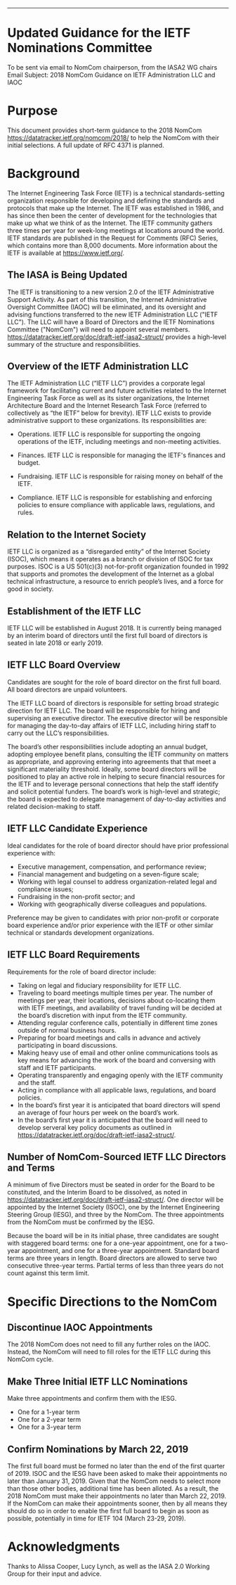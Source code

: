 ---
# Updated Guidance for the IETF Nominations Committee 
To be sent via email to NomCom chairperson, from the IASA2 WG chairs
Email Subject: 2018 NomCom Guidance on IETF Administration LLC and IAOC

# Purpose
This document provides short-term guidance to the 2018 NomCom <https://datatracker.ietf.org/nomcom/2018/> to help the NomCom with their initial selections. A full update of RFC 4371 is planned.

# Background
The Internet Engineering Task Force (IETF) is a technical standards-setting organization responsible for developing and defining the standards and protocols that make up the Internet. The IETF was established in 1986, and has since then been the center of development for the technologies that make up what we think of as the Internet. The IETF community gathers three times per year for week-long meetings at locations around the world. IETF standards are published in the Request for Comments (RFC) Series, which contains more than 8,000 documents. More information about the IETF is available at <https://www.ietf.org/>.

## The IASA is Being Updated
The IETF is transitioning to a new version 2.0 of the IETF Administrative Support Activity. As part of this transition, the Internet Administrative Oversight Committee (IAOC) will be eliminated, and its oversight and advising functions transferred to the new IETF Administration LLC ("IETF LLC"). The LLC will have a Board of Directors and the IETF Nominations Committee ("NomCom") will need to appoint several members. 
<https://datatracker.ietf.org/doc/draft-ietf-iasa2-struct/> provides a high-level summary of the structure and responsibilities. 

## Overview of the IETF Administration LLC
The IETF Administration LLC (“IETF LLC”) provides a corporate legal framework for facilitating current and future activities related to the Internet Engineering Task Force as well as its sister organizations, the Internet Architecture Board and the Internet Research Task Force (referred to collectively as “the IETF” below for brevity). IETF LLC exists to provide administrative support to these organizations. Its responsibilities are:

* Operations.  IETF LLC is responsible for supporting the ongoing operations of the IETF, including meetings and non-meeting activities.

* Finances.  IETF LLC is responsible for managing the IETF's finances and budget.

* Fundraising.  IETF LLC is responsible for raising money on behalf of the IETF.

* Compliance.  IETF LLC is responsible for establishing and enforcing policies to ensure compliance with applicable laws, regulations, and rules.

## Relation to the Internet Society
IETF LLC is organized as a “disregarded entity” of the Internet Society (ISOC), which means it operates as a branch or division of ISOC for tax purposes. ISOC is a US 501(c)(3) not-for-profit organization founded in 1992 that supports and promotes the development of the Internet as a global technical infrastructure, a resource to enrich people’s lives, and a force for good in society.

## Establishment of the IETF LLC
IETF LLC will be established in August 2018. It is currently being managed by an interim board of directors until the first full board of directors is seated in late 2018 or early 2019. 

## IETF LLC Board Overview
Candidates are sought for the role of board director on the first full board. All board directors are unpaid volunteers.

The IETF LLC board of directors is responsible for setting broad strategic direction for IETF LLC. The board will be responsible for hiring and supervising an executive director. The executive director will be responsible for managing the day-to-day affairs of IETF LLC, including hiring staff to carry out the LLC’s responsibilities.

The board’s other responsibilities include adopting an annual budget, adopting employee benefit plans, consulting the IETF community on matters as appropriate, and approving entering into agreements that that meet a significant materiality threshold. Ideally, some board directors will be positioned to play an active role in helping to secure financial resources for the IETF and to leverage personal connections that help the staff identify and solicit potential funders. The board’s work is high-level and strategic; the board is expected to delegate management of day-to-day activities and related decision-making to staff.

## IETF LLC Candidate Experience
Ideal candidates for the role of board director should have prior professional experience with:

* Executive management, compensation, and performance review;
* Financial management and budgeting on a seven-figure scale;
* Working with legal counsel to address organization-related legal and compliance issues;
* Fundraising in the non-profit sector; and
* Working with geographically diverse colleagues and populations.

Preference may be given to candidates with prior non-profit or corporate board experience and/or prior experience with the IETF or other similar technical or standards development organizations.

## IETF LLC Board Requirements
Requirements for the role of board director include:

* Taking on legal and fiduciary responsibility for IETF LLC.
* Traveling to board meetings multiple times per year. The number of meetings per year, their locations, decisions about co-locating them with IETF meetings, and availability of travel funding will be decided at the board’s discretion with input from the IETF community.
* Attending regular conference calls, potentially in different time zones outside of normal business hours.
* Preparing for board meetings and calls in advance and actively participating in board discussions.
* Making heavy use of email and other online communications tools as key means for advancing the work of the board and conversing with staff and IETF participants.
* Operating transparently and engaging openly with the IETF community and the staff.
* Acting in compliance with all applicable laws, regulations, and board policies. 
* In the board’s first year it is anticipated that board directors will spend an average of four hours per week on the board’s work.
* In the board’s first year it is anticipated that the board will need to develop serveral key policy documents as outlined in <https://datatracker.ietf.org/doc/draft-ietf-iasa2-struct/>. 

## Number of NomCom-Sourced IETF LLC Directors and Terms
A minimum of five Directors must be seated in order for the Board to be constituted, and the Interim Board to be dissolved, as noted in <https://datatracker.ietf.org/doc/draft-ietf-iasa2-struct/>. One director will be appointed by the Internet Society (ISOC), one by the Internet Engineering Steering Group (IESG), and three by the NomCom. The three appointments from the NomCom must be confirmed by the IESG.

Because the board will be in its initial phase, three candidates are sought with staggered board terms: one for a one-year appointment, one for a two-year appointment, and one for a three-year appointment. Standard board terms are three years in length. Board directors are allowed to serve two consecutive three-year terms. Partial terms of less than three years do not count against this term limit. 

# Specific Directions to the NomCom

## Discontinue IAOC Appointments
The 2018 NomCom does not need to fill any further roles on the IAOC. Instead, the NomCom will need to fill roles for the IETF LLC during this NomCom cycle.

## Make Three Initial IETF LLC Nominations
Make three appointments and confirm them with the IESG.

* One for a 1-year term
* One for a 2-year term
* One for a 3-year term

## Confirm Nominations by March 22, 2019
The first full board must be formed no later than the end of the first quarter of 2019. ISOC and the IESG have been asked to make their appointments no later than January 31, 2019. Given that the NomCom needs to select more than those other bodies, additional time has been alloted. As a result, the 2018 NomCom must make their appointments no later than March 22, 2019. If the NomCom can make their appointments sooner, then by all means they should do so in order to enable the first full board to begin as soon as possible, potentially in time for IETF 104 (March 23-29, 2019).

# Acknowledgments
Thanks to Alissa Cooper, Lucy Lynch, as well as the IASA 2.0 Working Group for their input and advice.
